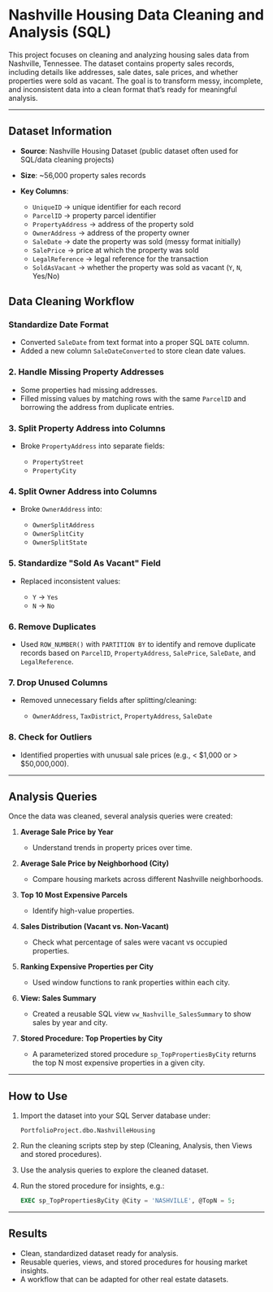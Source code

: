 # Nashville Housing Data Cleaning and Analysis (SQL)

This project focuses on cleaning and analyzing housing sales data from Nashville, Tennessee. The dataset contains property sales records, 
including details like addresses, sale dates, sale prices, and whether properties were sold as vacant.
The goal is to transform messy, incomplete, and inconsistent data into a clean format that’s ready for meaningful analysis.

---

## Dataset Information

* **Source**: Nashville Housing Dataset (public dataset often used for SQL/data cleaning projects)
* **Size**: \~56,000 property sales records
* **Key Columns**:

  * `UniqueID` → unique identifier for each record
  * `ParcelID` → property parcel identifier
  * `PropertyAddress` → address of the property sold
  * `OwnerAddress` → address of the property owner
  * `SaleDate` → date the property was sold (messy format initially)
  * `SalePrice` → price at which the property was sold
  * `LegalReference` → legal reference for the transaction
  * `SoldAsVacant` → whether the property was sold as vacant (`Y`, `N`, Yes/No)

##  Data Cleaning Workflow

### Standardize Date Format

* Converted `SaleDate` from text format into a proper SQL `DATE` column.
* Added a new column `SaleDateConverted` to store clean date values.

### 2. Handle Missing Property Addresses

* Some properties had missing addresses.
* Filled missing values by matching rows with the same `ParcelID` and borrowing the address from duplicate entries.

### 3. Split Property Address into Columns

* Broke `PropertyAddress` into separate fields:

  * `PropertyStreet`
  * `PropertyCity`

### 4. Split Owner Address into Columns

* Broke `OwnerAddress` into:

  * `OwnerSplitAddress`
  * `OwnerSplitCity`
  * `OwnerSplitState`

### 5. Standardize "Sold As Vacant" Field

* Replaced inconsistent values:

  * `Y` → `Yes`
  * `N` → `No`

### 6. Remove Duplicates

* Used `ROW_NUMBER()` with `PARTITION BY` to identify and remove duplicate records based on `ParcelID`, `PropertyAddress`, `SalePrice`, `SaleDate`, and `LegalReference`.

### 7. Drop Unused Columns

* Removed unnecessary fields after splitting/cleaning:

  * `OwnerAddress`, `TaxDistrict`, `PropertyAddress`, `SaleDate`

### 8. Check for Outliers

* Identified properties with unusual sale prices (e.g., < \$1,000 or > \$50,000,000).

---

## Analysis Queries

Once the data was cleaned, several analysis queries were created:

1. **Average Sale Price by Year**

   * Understand trends in property prices over time.

2. **Average Sale Price by Neighborhood (City)**

   * Compare housing markets across different Nashville neighborhoods.

3. **Top 10 Most Expensive Parcels**

   * Identify high-value properties.

4. **Sales Distribution (Vacant vs. Non-Vacant)**

   * Check what percentage of sales were vacant vs occupied properties.

5. **Ranking Expensive Properties per City**

   * Used window functions to rank properties within each city.

6. **View: Sales Summary**

   * Created a reusable SQL view `vw_Nashville_SalesSummary` to show sales by year and city.

7. **Stored Procedure: Top Properties by City**

   * A parameterized stored procedure `sp_TopPropertiesByCity` returns the top N most expensive properties in a given city.

---

## How to Use

1. Import the dataset into your SQL Server database under:

   ```
   PortfolioProject.dbo.NashvilleHousing
   ```
2. Run the cleaning scripts step by step (Cleaning, Analysis, then Views and stored procedures).
3. Use the analysis queries to explore the cleaned dataset.
4. Run the stored procedure for insights, e.g.:

   ```sql
   EXEC sp_TopPropertiesByCity @City = 'NASHVILLE', @TopN = 5;
   ```
---

## Results

* Clean, standardized dataset ready for analysis.
* Reusable queries, views, and stored procedures for housing market insights.
* A workflow that can be adapted for other real estate datasets.

